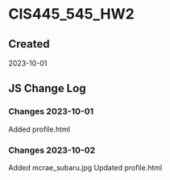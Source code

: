 # CIS445_545_HW2
## Created
2023-10-01
## JS Change Log
### Changes 2023-10-01
Added profile.html
### Changes 2023-10-02
Added mcrae_subaru.jpg
Updated profile.html
